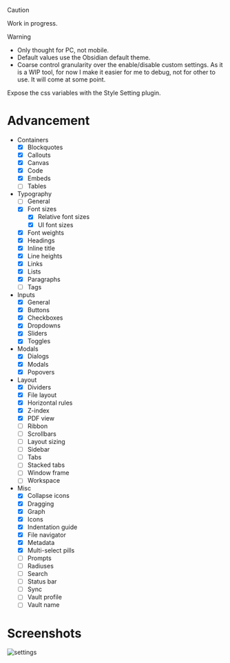 > [!CAUTION]
> Work in progress.

> [!WARNING]
> - Only thought for PC, not mobile.
> - Default values use the Obsidian default theme.
> - Coarse control granularity over the enable/disable custom settings. As it is a WIP tool, for now I make it easier for me to debug, not for other to use. It will come at some point.

Expose the css variables with the Style Setting plugin.

# Advancement

- Containers
  - [x] Blockquotes
  - [x] Callouts
  - [x] Canvas
  - [x] Code
  - [x] Embeds
  - [ ] Tables
- Typography
  - [ ] General
  - [x] Font sizes
    - [x] Relative font sizes
    - [x] UI font sizes
  - [x] Font weights
  - [x] Headings
  - [x] Inline title
  - [x] Line heights
  - [x] Links
  - [x] Lists
  - [x] Paragraphs
  - [ ] Tags
- Inputs
  - [x] General
  - [x] Buttons
  - [x] Checkboxes
  - [x] Dropdowns
  - [x] Sliders
  - [x] Toggles
- Modals
  - [x] Dialogs
  - [x] Modals
  - [x] Popovers
- Layout
  - [x] Dividers
  - [x] File layout
  - [x] Horizontal rules
  - [x] Z-index
  - [x] PDF view
  - [ ] Ribbon
  - [ ] Scrollbars
  - [ ] Layout sizing
  - [ ] Sidebar
  - [ ] Tabs
  - [ ] Stacked tabs
  - [ ] Window frame
  - [ ] Workspace
- Misc
  - [x] Collapse icons
  - [x] Dragging
  - [x] Graph
  - [x] Icons
  - [x] Indentation guide
  - [x] File navigator
  - [x] Metadata
  - [x] Multi-select pills
  - [ ] Prompts
  - [ ] Radiuses
  - [ ] Search
  - [ ] Status bar
  - [ ] Sync
  - [ ] Vault profile
  - [ ] Vault name

# Screenshots

![settings](screenshots/settings.png)